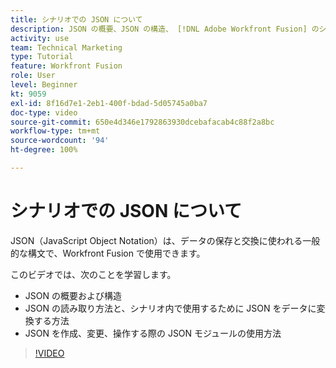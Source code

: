 ```yaml
---
title: シナリオでの JSON について
description: JSON の概要、JSON の構造、 [!DNL Adobe Workfront Fusion] のシナリオ内で使用するために JSON をデータに変換する方法について説明します。
activity: use
team: Technical Marketing
type: Tutorial
feature: Workfront Fusion
role: User
level: Beginner
kt: 9059
exl-id: 8f16d7e1-2eb1-400f-bdad-5d05745a0ba7
doc-type: video
source-git-commit: 650e4d346e1792863930dcebafacab4c88f2a8bc
workflow-type: tm+mt
source-wordcount: '94'
ht-degree: 100%

---
```


# シナリオでの JSON について

JSON（JavaScript Object Notation）は、データの保存と交換に使われる一般的な構文で、Workfront Fusion で使用できます。

このビデオでは、次のことを学習します。

* JSON の概要および構造
* JSON の読み取り方法と、シナリオ内で使用するために JSON をデータに変換する方法
* JSON を作成、変更、操作する際の JSON モジュールの使用方法

>[!VIDEO](https://video.tv.adobe.com/v/335300/?quality=12&learn=on)
